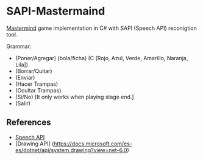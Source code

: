 # SAPI-Mastermaind

[Mastermind](https://en.wikipedia.org/wiki/Mastermind_(board_game)) game implementation in C# with SAPI (Speech API) reconigtion tool.

Grammar:
* (Poner/Agregar) (bola/ficha) (C [Rojo, Azul, Verde, Amarillo, Naranja, Lila])
* (Borrar/Quitar)
* (Enviar)
* (Hacer Trampas)
* (Ocultar Trampas)
* (Sí/No) [It only works when playing stage end.]
* (Salir)

## References
* [Speech API](https://docs.microsoft.com/en-us/previous-versions/windows/desktop/ms723627(v=vs.85))
* [Drawing API] (https://docs.microsoft.com/es-es/dotnet/api/system.drawing?view=net-6.0)
